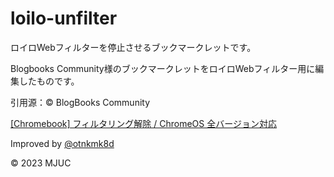 # loilo-unfilter

ロイロWebフィルターを停止させるブックマークレットです。

Blogbooks Community様のブックマークレットをロイロWebフィルター用に編集したものです。

引用源：© BlogBooks Community

[[Chromebook] フィルタリング解除 / ChromeOS 全バージョン対応](https://blogbooks.net/chromebook/2357/)

Improved by [@otnkmk8d](https://github.com/otnkmk8d)

© 2023 MJUC
